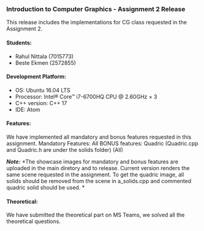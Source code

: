 ### Introduction to Computer Graphics - Assignment 2 Release

This release includes the implementations for CG class requested in the Assignment 2.

#### Students:

* Rahul Nittala (7015773)
* Beste Ekmen   (2572855)
           
#### Development Platform:

* OS: Ubuntu 16.04 LTS
* Processor: Intel® Core™ i7-6700HQ CPU @ 2.60GHz × 3
* C++ version: C++ 17 
* IDE: Atom

#### Features:
We have implemented all mandatory and bonus features requested in this assignment.
Mandatory Features: All
BONUS features: Quadric (Quadric.cpp and Quadric.h are under the solids folder) (All)

***Note:*** *The showcase images for mandatory and bonus features are uploaded in the main diretory and to release. Current version renders the same scene requested in the assignment. To get the quadric image, all solids should be removed from the scene in a_solids.cpp and commented quadric solid should be used. *

#### Theoretical:
We have submitted the theoretical part on MS Teams, we solved all the theoretical questions.